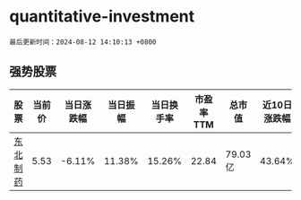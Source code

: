 # quantitative-investment

`最后更新时间：2024-08-12 14:10:13 +0800`

## 强势股票

|股票|当前价|当日涨跌幅|当日振幅|当日换手率|市盈率TTM|总市值|近10日涨跌幅|
|----|----|----|----|----|----|----|----|
|[东北制药](https://xueqiu.com/S/SZ000597)|5.53|-6.11%|11.38%|15.26%|22.84|79.03亿|43.64%|
